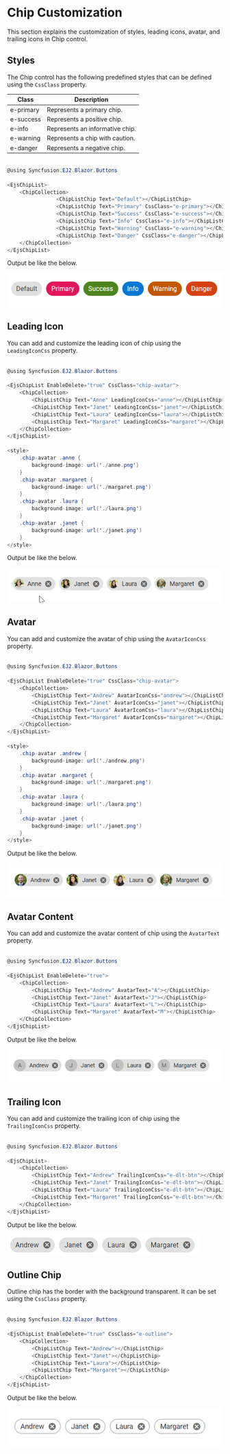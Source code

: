 # Chip Customization

This section explains the customization of styles, leading icons, avatar, and trailing icons in Chip control.

## Styles

The Chip control has the following predefined styles that can be defined using the `CssClass` property.

| Class | Description |
| -------- | -------- |
| e-primary | Represents a primary chip. |
| e-success | Represents a positive chip. |
| e-info |  Represents an informative chip. |
| e-warning | Represents a chip with caution. |
| e-danger | Represents a negative chip. |

```csharp

@using Syncfusion.EJ2.Blazor.Buttons

<EjsChipList>
    <ChipCollection>
                <ChipListChip Text="Default"></ChipListChip>
                <ChipListChip Text="Primary" CssClass="e-primary"></ChipListChip>
                <ChipListChip Text="Success" CssClass="e-success"></ChipListChip>
                <ChipListChip Text="Info" CssClass="e-info"></ChipListChip>
                <ChipListChip Text="Warning" CssClass="e-warning"></ChipListChip>
                <ChipListChip Text="Danger" CssClass="e-danger"></ChipListChip>
    </ChipCollection>
</EjsChipList>

```

Output be like the below.

![Chip Styles](./images/styleChip.png)

## Leading Icon

You can add and customize the leading icon of chip using the `LeadingIconCss` property.

```csharp

@using Syncfusion.EJ2.Blazor.Buttons

<EjsChipList EnableDelete="true" CssClass="chip-avatar">
    <ChipCollection>
        <ChipListChip Text="Anne" LeadingIconCss="anne"></ChipListChip>
        <ChipListChip Text="Janet" LeadingIconCss="janet"></ChipListChip>
        <ChipListChip Text="Laura" LeadingIconCss="laura"></ChipListChip>
        <ChipListChip Text="Margaret" LeadingIconCss="margaret"></ChipListChip>
    </ChipCollection>
</EjsChipList>

<style>
    .chip-avatar .anne {
        background-image: url('./anne.png')
    }
    .chip-avatar .margaret {
        background-image: url('./margaret.png')
    }
    .chip-avatar .laura {
        background-image: url('./laura.png')
    }
    .chip-avatar .janet {
        background-image: url('./janet.png')
    }
</style>

```

Output be like the below.

![Chip LeadingIcon](./images/leadingIcon.gif)

## Avatar

You can add and customize the avatar of chip using the `AvatarIconCss` property.

```csharp

@using Syncfusion.EJ2.Blazor.Buttons

<EjsChipList EnableDelete="true" CssClass="chip-avatar">
    <ChipCollection>
        <ChipListChip Text="Andrew" AvatarIconCss="andrew"></ChipListChip>
        <ChipListChip Text="Janet" AvatarIconCss="janet"></ChipListChip>
        <ChipListChip Text="Laura" AvatarIconCss="laura"></ChipListChip>
        <ChipListChip Text="Margaret" AvatarIconCss="margaret"></ChipListChip>
    </ChipCollection>
</EjsChipList>

<style>
    .chip-avatar .andrew {
        background-image: url('./andrew.png')
    }
    .chip-avatar .margaret {
        background-image: url('./margaret.png')
    }
    .chip-avatar .laura {
        background-image: url('./laura.png')
    }
    .chip-avatar .janet {
        background-image: url('./janet.png')
    }
</style>

```

Output be like the below.

![Chip Avatar Icon](./images/avatar.gif)

## Avatar Content

You can add and customize the avatar content of chip using the `AvatarText` property.

```csharp

@using Syncfusion.EJ2.Blazor.Buttons

<EjsChipList EnableDelete="true">
    <ChipCollection>
        <ChipListChip Text="Andrew" AvatarText="A"></ChipListChip>
        <ChipListChip Text="Janet" AvatarText="J"></ChipListChip>
        <ChipListChip Text="Laura" AvatarText="L"></ChipListChip>
        <ChipListChip Text="Margaret" AvatarText="M"></ChipListChip>
    </ChipCollection>
</EjsChipList>

```

Output be like the below.

![Chip Avatar Text](./images/avatarcontent.gif)

## Trailing Icon

You can add and customize the trailing icon of chip using the `TrailingIconCss` property.

```csharp

@using Syncfusion.EJ2.Blazor.Buttons

<EjsChipList>
    <ChipCollection>
        <ChipListChip Text="Andrew" TrailingIconCss="e-dlt-btn"></ChipListChip>
        <ChipListChip Text="Janet" TrailingIconCss="e-dlt-btn"></ChipListChip>
        <ChipListChip Text="Laura" TrailingIconCss="e-dlt-btn"></ChipListChip>
        <ChipListChip Text="Margaret" TrailingIconCss="e-dlt-btn"></ChipListChip>
    </ChipCollection>
</EjsChipList>

```

Output be like the below.

![Chip TrailingIcon](./images/trailingIcon.png)

## Outline Chip

Outline chip has the border with the background transparent. It can be set using the `CssClass` property.

```csharp

@using Syncfusion.EJ2.Blazor.Buttons

<EjsChipList EnableDelete="true" CssClass="e-outline">
    <ChipCollection>
        <ChipListChip Text="Andrew"></ChipListChip>
        <ChipListChip Text="Janet"></ChipListChip>
        <ChipListChip Text="Laura"></ChipListChip>
        <ChipListChip Text="Margaret"></ChipListChip>
    </ChipCollection>
</EjsChipList>

```

Output be like the below.

![Chip Outline](./images/outlinechip.gif)
